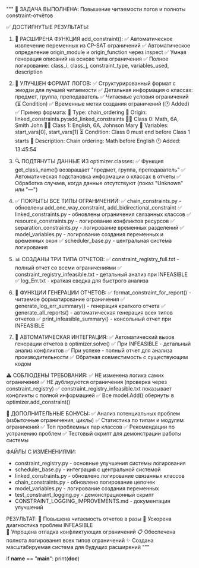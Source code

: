 """
🎯 ЗАДАЧА ВЫПОЛНЕНА: Повышение читаемости логов и полноты constraint-отчётов

✅ ДОСТИГНУТЫЕ РЕЗУЛЬТАТЫ:

1. 🧠 РАСШИРЕНА ФУНКЦИЯ add_constraint():
   ✅ Автоматическое извлечение переменных из CP-SAT ограничений
   ✅ Автоматическое определение origin_module и origin_function через inspect
   ✅ Умная генерация описаний на основе типа ограничения
   ✅ Полное логирование: class_i, class_j, constraint_type, variables_used, description

2. 🧩 УЛУЧШЕН ФОРМАТ ЛОГОВ:
   ✅ Структурированный формат с эмодзи для лучшей читаемости
   ✅ Детальная информация о классах: предмет, группа, преподаватель
   ✅ Читаемые условия ограничений (⏳ Condition)
   ✅ Временные метки создания ограничений (🕐 Added)
   ✅ Пример формата:
       🔗 Type: chain_ordering
       📍 Origin: linked_constraints.py:add_linked_constraints
       👨‍🏫 Class 0: Math, 6A, Smith John
       👨‍🏫 Class 1: English, 6A, Johnson Mary
       🔢 Variables: start_vars[0], start_vars[1]
       ⏳ Condition: Class 0 must end before Class 1 starts
       📄 Description: Chain ordering: Math before English
       🕐 Added: 13:45:54

3. 🔍 ПОДТЯНУТЫ ДАННЫЕ ИЗ optimizer.classes:
   ✅ Функция get_class_name() возвращает "предмет, группа, преподаватель"
   ✅ Автоматическая подстановка информации о классах в отчеты
   ✅ Обработка случаев, когда данные отсутствуют (показ "Unknown" или "—")

4. ✅ ПОКРЫТЫ ВСЕ ТИПЫ ОГРАНИЧЕНИЙ:
   ✅ chain_constraints.py - обновлены add_one_way_constraint, add_bidirectional_constraint
   ✅ linked_constraints.py - обновлены ограничения связанных классов
   ✅ resource_constraints.py - логирование конфликтов ресурсов
   ✅ separation_constraints.py - логирование временных разделений
   ✅ model_variables.py - логирование создания переменных и временных окон
   ✅ scheduler_base.py - центральная система логирования

5. 📊 СОЗДАНЫ ТРИ ТИПА ОТЧЕТОВ:
   ✅ constraint_registry_full.txt - полный отчет со всеми ограничениями
   ✅ constraint_registry_infeasible.txt - детальный анализ при INFEASIBLE
   ✅ log_Err.txt - краткая сводка для быстрого анализа

6. 🔧 ФУНКЦИИ ГЕНЕРАЦИИ ОТЧЕТОВ:
   ✅ format_constraint_for_report() - читаемое форматирование ограничения
   ✅ generate_log_err_summary() - генерация краткого отчета
   ✅ generate_all_reports() - автоматическая генерация всех типов отчетов
   ✅ print_infeasible_summary() - консольный отчет при INFEASIBLE

7. 🚀 АВТОМАТИЧЕСКАЯ ИНТЕГРАЦИЯ:
   ✅ Автоматический вызов генерации отчетов в optimizer.solve()
   ✅ При INFEASIBLE - детальный анализ конфликтов
   ✅ При успехе - полный отчет для анализа производительности
   ✅ Обратная совместимость с существующим кодом

⚠️ СОБЛЮДЕНЫ ТРЕБОВАНИЯ:
✅ НЕ изменена логика самих ограничений
✅ НЕ дублируются ограничения (проверка через constraint_registry)
✅ constraint_registry_infeasible.txt показывает конфликты с полной информацией
✅ Все model.Add() обернуты в optimizer.add_constraint()

🎉 ДОПОЛНИТЕЛЬНЫЕ БОНУСЫ:
✅ Анализ потенциальных проблем (избыточные ограничения, циклы)
✅ Статистика по типам и модулям ограничений
✅ Топ проблемных пар классов
✅ Рекомендации по устранению проблем
✅ Тестовый скрипт для демонстрации работы системы

ФАЙЛЫ С ИЗМЕНЕНИЯМИ:
- constraint_registry.py - основные улучшения системы логирования
- scheduler_base.py - интеграция с центральной системой
- linked_constraints.py - обновлено логирование связанных классов
- chain_constraints.py - обновлено логирование цепочек
- model_variables.py - логирование создания переменных
- test_constraint_logging.py - демонстрационный скрипт
- CONSTRAINT_LOGGING_IMPROVEMENTS.md - документация улучшений

РЕЗУЛЬТАТ:
🎯 Повышена читаемость отчетов в разы
🚀 Ускорена диагностика проблем INFEASIBLE  
🔧 Упрощена отладка конфликтующих ограничений
📋 Обеспечена полнота логирования всех типов ограничений
✨ Создана масштабируемая система для будущих расширений
"""

if __name__ == "__main__":
    print(__doc__)

